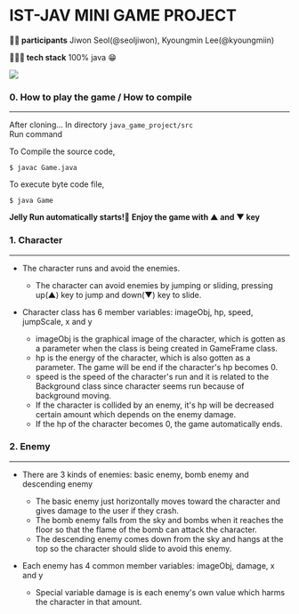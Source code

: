 # IST-JAV MINI GAME PROJECT

**🙋‍♀️ participants** Jiwon Seol(@seoljiwon), Kyoungmin Lee(@kyoungmiin)

**👩🏻‍💻 tech stack** 100% java 😁

<img src="https://img.shields.io/badge/java-007396?style=for-the-badge&logo=java&logoColor=white"> 

### 0. How to play the game / How to compile
---


  After cloning... In directory `java_game_project/src`  
  Run command
  
  To Compile the source code,  
  ```
  $ javac Game.java
  ```
  
  To execute byte code file,  
  ```
  $ java Game
  ```
  
  **Jelly Run automatically starts!👾** 
  **Enjoy the game with ▲ and ▼ key**
  

### 1. Character
---

  - The character runs and avoid the enemies.
    - The character can avoid enemies by jumping or sliding, pressing up(▲) key to jump and down(▼) key to slide.
  
  - Character class has 6 member variables: imageObj, hp, speed, jumpScale, x and y
    - imageObj is the graphical image of the character, which is gotten as a parameter when the class is being created in GameFrame class.
    - hp is the energy of the character, which is also gotten as a parameter. The game will be end if the character's hp becomes 0.
    - speed is the speed of the character's run and it is related to the Background class since character seems run because of background moving.
    - If the character is collided by an enemy, it's hp will be decreased certain amount which depends on the enemy damage.
    - If the hp of the character becomes 0, the game automatically ends. 


### 2. Enemy
---

  - There are 3 kinds of enemies: basic enemy, bomb enemy and descending enemy
     - The basic enemy just horizontally moves toward the character and gives damage to the user if they crash.
     - The bomb enemy falls from the sky and bombs when it reaches the floor so that the flame of the bomb can attack the character.
     - The descending enemy comes down from the sky and hangs at the top so the character should slide to avoid this enemy.
  
  - Each enemy has 4 common member variables: imageObj, damage, x and y
     - Special variable damage is is each enemy's own value which harms the character in that amount.
  
